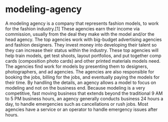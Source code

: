 # modeling-agency
A modeling agency is a company that represents fashion models, to work for the fashion industry.[1] These agencies earn their income via commission, usually from the deal they make with the model and/or the head agency.  The top agencies work with big-budget advertising agencies and fashion designers. They invest money into developing their talent so they can increase their status within the industry. These top agencies will help train models, get test shoots, layout portfolios, and put together comp cards (composition photo cards) and other printed materials models need.  The agencies find work for models by presenting them to designers, photographers, and ad agencies. The agencies are also responsible for booking the jobs, billing for the jobs, and eventually paying the models for their time. By handling the details, an agency allows a model to focus on modeling and not on the business end.  Because modeling is a very competitive, fast moving business that extends beyond the traditional 9 AM to 5 PM business hours, an agency generally conducts business 24 hours a day, to handle emergencies such as cancellations or rush jobs. Most agencies have a service or an operator to handle emergency issues after hours.
